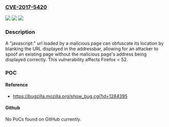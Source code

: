 ### [CVE-2017-5420](https://cve.mitre.org/cgi-bin/cvename.cgi?name=CVE-2017-5420)
![](https://img.shields.io/static/v1?label=Product&message=Firefox&color=blue)
![](https://img.shields.io/static/v1?label=Version&message=%3C%2052%20&color=brighgreen)
![](https://img.shields.io/static/v1?label=Vulnerability&message=Javascript%3A%20URLs%20can%20obfuscate%20addressbar%20location&color=brighgreen)

### Description

A "javascript:" url loaded by a malicious page can obfuscate its location by blanking the URL displayed in the addressbar, allowing for an attacker to spoof an existing page without the malicious page's address being displayed correctly. This vulnerability affects Firefox < 52.

### POC

#### Reference
- https://bugzilla.mozilla.org/show_bug.cgi?id=1284395

#### Github
No PoCs found on GitHub currently.

